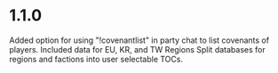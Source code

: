 # 1.1.0
Added option for using "!covenantlist" in party chat to list covenants of players.
Included data for EU, KR, and TW Regions
Split databases for regions and factions into user selectable TOCs.